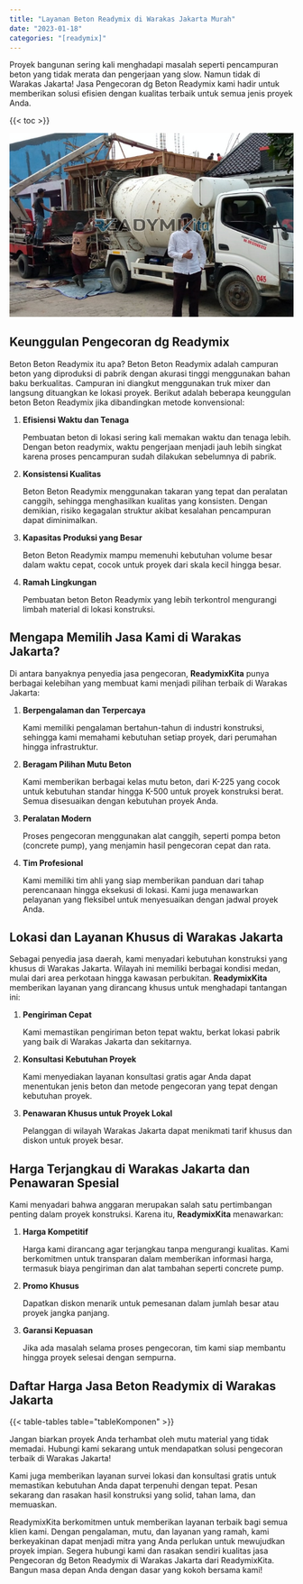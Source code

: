 ```yaml
---
title: "Layanan Beton Readymix di Warakas Jakarta Murah"
date: "2023-01-18"
categories: "[readymix]"
---
```


Proyek bangunan sering kali menghadapi masalah seperti pencampuran beton yang tidak merata dan pengerjaan yang slow. Namun tidak di Warakas Jakarta! Jasa Pengecoran dg Beton Readymix kami hadir untuk memberikan solusi efisien dengan kualitas terbaik untuk semua jenis proyek Anda.

{{< toc >}}

![Layanan Beton Readymix di Warakas Jakarta Murah](/images/readymix/cor-readymix-31.jpg)

## Keunggulan Pengecoran dg Readymix

Beton Beton Readymix itu apa? Beton Beton Readymix adalah campuran beton yang diproduksi di pabrik dengan akurasi tinggi menggunakan bahan baku berkualitas. Campuran ini diangkut menggunakan truk mixer dan langsung dituangkan ke lokasi proyek. Berikut adalah beberapa keunggulan beton Beton Readymix jika dibandingkan metode konvensional:

1. **Efisiensi Waktu dan Tenaga**

   Pembuatan beton di lokasi sering kali memakan waktu dan tenaga lebih. Dengan beton readymix, waktu pengerjaan menjadi jauh lebih singkat karena proses pencampuran sudah dilakukan sebelumnya di pabrik.

2. **Konsistensi Kualitas**

   Beton Beton Readymix menggunakan takaran yang tepat dan peralatan canggih, sehingga menghasilkan kualitas yang konsisten. Dengan demikian, risiko kegagalan struktur akibat kesalahan pencampuran dapat diminimalkan.

3. **Kapasitas Produksi yang Besar**

   Beton Beton Readymix mampu memenuhi kebutuhan volume besar dalam waktu cepat, cocok untuk proyek dari skala kecil hingga besar.

4. **Ramah Lingkungan**

   Pembuatan beton Beton Readymix yang lebih terkontrol mengurangi limbah material di lokasi konstruksi.

## Mengapa Memilih Jasa Kami di Warakas Jakarta?

Di antara banyaknya penyedia jasa pengecoran, **ReadymixKita** punya berbagai kelebihan yang membuat kami menjadi pilihan terbaik di Warakas Jakarta:

1. **Berpengalaman dan Terpercaya**

   Kami memiliki pengalaman bertahun-tahun di industri konstruksi, sehingga kami memahami kebutuhan setiap proyek, dari perumahan hingga infrastruktur.

2. **Beragam Pilihan Mutu Beton**

   Kami memberikan berbagai kelas mutu beton, dari K-225 yang cocok untuk kebutuhan standar hingga K-500 untuk proyek konstruksi berat. Semua disesuaikan dengan kebutuhan proyek Anda.

3. **Peralatan Modern**

   Proses pengecoran menggunakan alat canggih, seperti pompa beton (concrete pump), yang menjamin hasil pengecoran cepat dan rata.

4. **Tim Profesional**

   Kami memiliki tim ahli yang siap memberikan panduan dari tahap perencanaan hingga eksekusi di lokasi. Kami juga menawarkan pelayanan yang fleksibel untuk menyesuaikan dengan jadwal proyek Anda.

## Lokasi dan Layanan Khusus di Warakas Jakarta

Sebagai penyedia jasa daerah, kami menyadari kebutuhan konstruksi yang khusus di Warakas Jakarta. Wilayah ini memiliki berbagai kondisi medan, mulai dari area perkotaan hingga kawasan perbukitan. **ReadymixKita** memberikan layanan yang dirancang khusus untuk menghadapi tantangan ini:

1. **Pengiriman Cepat**

   Kami memastikan pengiriman beton tepat waktu, berkat lokasi pabrik yang baik di Warakas Jakarta dan sekitarnya.

2. **Konsultasi Kebutuhan Proyek**

   Kami menyediakan layanan konsultasi gratis agar Anda dapat menentukan jenis beton dan metode pengecoran yang tepat dengan kebutuhan proyek.

3. **Penawaran Khusus untuk Proyek Lokal**

   Pelanggan di wilayah Warakas Jakarta dapat menikmati tarif khusus dan diskon untuk proyek besar.

## Harga Terjangkau di Warakas Jakarta dan Penawaran Spesial

Kami menyadari bahwa anggaran merupakan salah satu pertimbangan penting dalam proyek konstruksi. Karena itu, **ReadymixKita** menawarkan:

1. **Harga Kompetitif**

   Harga kami dirancang agar terjangkau tanpa mengurangi kualitas. Kami berkomitmen untuk transparan dalam memberikan informasi harga, termasuk biaya pengiriman dan alat tambahan seperti concrete pump.

2. **Promo Khusus**

   Dapatkan diskon menarik untuk pemesanan dalam jumlah besar atau proyek jangka panjang.

3. **Garansi Kepuasan**

   Jika ada masalah selama proses pengecoran, tim kami siap membantu hingga proyek selesai dengan sempurna.

## Daftar Harga Jasa Beton Readymix di Warakas Jakarta

{{< table-tables table="tableKomponen" >}}

Jangan biarkan proyek Anda terhambat oleh mutu material yang tidak memadai. Hubungi kami sekarang untuk mendapatkan solusi pengecoran terbaik di Warakas Jakarta!

Kami juga memberikan layanan survei lokasi dan konsultasi gratis untuk memastikan kebutuhan Anda dapat terpenuhi dengan tepat. Pesan sekarang dan rasakan hasil konstruksi yang solid, tahan lama, dan memuaskan.

ReadymixKita berkomitmen untuk memberikan layanan terbaik bagi semua klien kami. Dengan pengalaman, mutu, dan layanan yang ramah, kami berkeyakinan dapat menjadi mitra yang Anda perlukan untuk mewujudkan proyek impian. Segera hubungi kami dan rasakan sendiri kualitas jasa Pengecoran dg Beton Readymix di Warakas Jakarta dari ReadymixKita. Bangun masa depan Anda dengan dasar yang kokoh bersama kami!